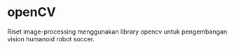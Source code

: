 # openCV

Riset image-processing menggunakan library opencv untuk pengembangan vision humanoid robot soccer.
